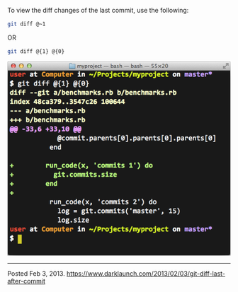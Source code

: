 To view the diff changes of the last commit, use the following:

```bash
git diff @~1
```

OR

```bash
git diff @{1} @{0}
```

<img alt="" src="/img/uploads/2013-02/git-diff-last.png" />

---

Posted Feb 3, 2013.
https://www.darklaunch.com/2013/02/03/git-diff-last-after-commit